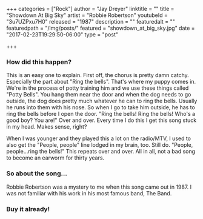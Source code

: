 +++
categories = ["Rock"]
author = "Jay Dreyer"
linktitle = ""
title = "Showdown At Big Sky"
artist = "Robbie Robertson"
youtubeId = "3u7UZPxu7H0"
released = "1987"
description = ""
featuredalt = ""
featuredpath = "/img/posts/"
featured = "showdown_at_big_sky.jpg"
date = "2017-02-23T19:29:50-06:00"
type = "post"

+++
<!--more-->
### How did this happen?
This is an easy one to explain. First off, the chorus is pretty damn catchy. Especially the part about "Ring the bells". That's where my puppy comes in. We're in the process of potty training him and we use these things called "Potty Bells". You hang them near the door and when the dog needs to go outside, the dog does pretty much whatever he can to ring the bells. Usually he runs into them with his nose. So when I go to take him outside, he has to ring the bells before I open the door. "Ring the bells! Ring the bells! Who's a good boy? You are!" Over and over. Every time I do this I get this song stuck in my head. Makes sense, right?

When I was younger and they played this a lot on the radio/MTV, I used to also get the "People, people" line lodged in my brain, too. Still do. "People, people...ring the bells!" This repeats over and over. All in all, not a bad song to become an earworm for thirty years.

### So about the song...
Robbie Robertson was a mystery to me when this song came out in 1987. I was not familiar with his work in his most famous band, The Band.

### Buy it already!
